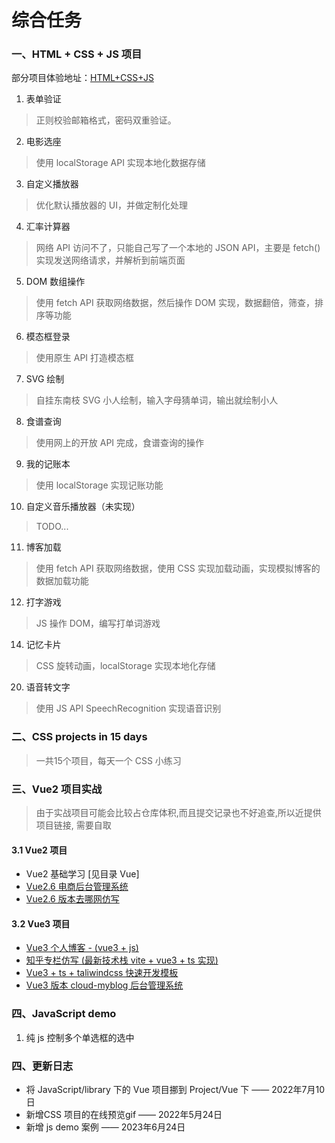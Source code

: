 # 综合任务

### 一、HTML + CSS + JS 项目

部分项目体验地址：[HTML+CSS+JS](https://www.gorit.cn/articles/4.html)

1. 表单验证

> 正则校验邮箱格式，密码双重验证。  

2. 电影选座

> 使用 localStorage API 实现本地化数据存储  

3. 自定义播放器

> 优化默认播放器的 UI，并做定制化处理

4. 汇率计算器

> 网络 API 访问不了，只能自己写了一个本地的 JSON API，主要是 fetch() 实现发送网络请求，并解析到前端页面  

5. DOM 数组操作

> 使用 fetch API 获取网络数据，然后操作 DOM 实现，数据翻倍，筛查，排序等功能  

6. 模态框登录  

> 使用原生 API 打造模态框  

7. SVG 绘制

> 自挂东南枝 SVG 小人绘制，输入字母猜单词，输出就绘制小人

8. 食谱查询

> 使用网上的开放 API 完成，食谱查询的操作  

9. 我的记账本

> 使用 localStorage 实现记账功能  

10. 自定义音乐播放器（未实现）  

> TODO...  

11. 博客加载  

> 使用 fetch API 获取网络数据，使用 CSS 实现加载动画，实现模拟博客的数据加载功能  

12. 打字游戏

> JS 操作 DOM，编写打单词游戏  

14. 记忆卡片

> CSS 旋转动画，localStorage 实现本地化存储

20. 语音转文字

> 使用 JS API SpeechRecognition 实现语音识别

### 二、CSS projects in 15 days

> 一共15个项目，每天一个 CSS 小练习

### 三、Vue2 项目实战

> 由于实战项目可能会比较占仓库体积,而且提交记录也不好追查,所以近提供项目链接, 需要自取

#### 3.1 Vue2 项目

- Vue2 基础学习 [见目录 Vue]
- [Vue2.6 电商后台管理系统](https://gitee.com/CodingGorit/vue_shop)
- [Vue2.6 版本去哪网仿写](https://gitee.com/CodingGorit/Travel)

#### 3.2 Vue3 项目

- [Vue3 个人博客 - (vue3 + js)](https://github.com/CodingGorit/vue3blog)
- [知乎专栏仿写 (最新技术栈 vite + vue3 + ts 实现)](https://gitee.com/CodingGorit/zhihu-imitate)
- [Vue3 + ts + taliwindcss 快速开发模板](https://github.com/CodingGorit/vue3-ts-tailwindcss)
- [Vue3 版本 cloud-myblog 后台管理系统](https://gitee.com/CodingGorit/cloud-myblog-cms-vue3)

### 四、JavaScript demo

1. 纯 js 控制多个单选框的选中

### 四、更新日志

- 将 JavaScript/library 下的 Vue 项目挪到 Project/Vue 下 —— 2022年7月10日
- 新增CSS 项目的在线预览gif —— 2022年5月24日
- 新增 js demo 案例 —— 2023年6月24日
